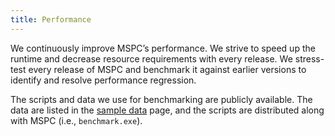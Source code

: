 ```yaml
---
title: Performance
---
```


We continuously improve MSPC’s performance. We strive to speed up 
the runtime and decrease resource requirements with every release. 
We stress-test every release of MSPC and benchmark it against earlier
 versions to identify and resolve performance regression.

The scripts and data we use for benchmarking are publicly available. 
The data are listed in the [sample data](sample_data.md) page, 
and the scripts are distributed along with MSPC (i.e., `benchmark.exe`). 
